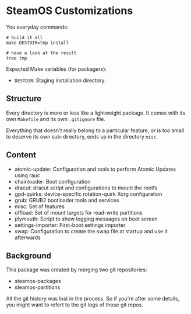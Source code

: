 SteamOS Customizations
======================

You everyday commands:

    # build it all
    make DESTDIR=tmp install

    # have a look at the result
    tree tmp

Expected Make variables (for packagers):
- `DESTDIR`: Staging installation directory.


Structure
---------

Every directory is more or less like a lightweight package. It comes with its
own `Makefile` and its own `.gitignore` file.

Everything that doesn't really belong to a particular feature, or is too small
to deserve its own sub-directory, ends up in the directory `misc`.


Content
-------

 * atomic-update: Configuration and tools to perform Atomic Updates using rauc
 * chainloader: Boot configuration
 * dracut: dracut script and configurations to mount the rootfs
 * gpd-quirks: device-specific rotation-quirk Xorg configuration
 * grub: GRUB2 bootloader tools and services
 * misc: Set of features
 * offload: Set of mount targets for read-write partitions
 * plymouth: Script to show logging messages on boot screen
 * settings-importer: First-boot settings importer
 * swap: Configuration to create the swap file at startup and use it afterwards


Background
----------

This package was created by merging two git repositories:
- steamos-packages
- steamos-partitions

All the git history was lost in the process. So if you're after some details,
you might want to refert to the git logs of those git repos.

